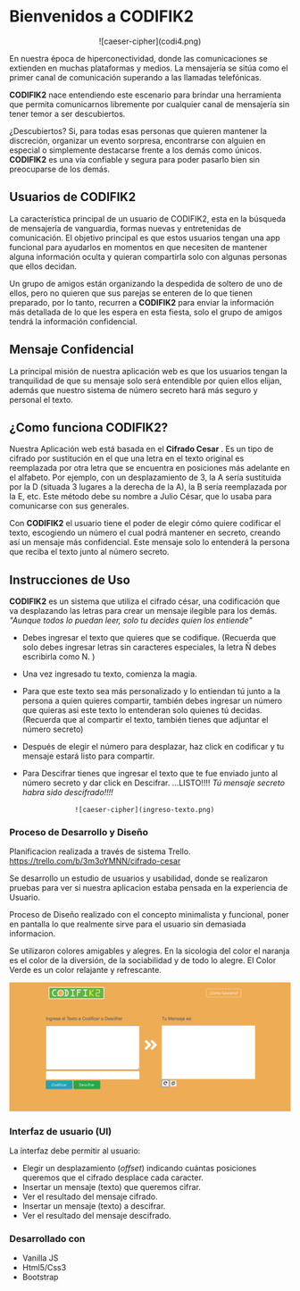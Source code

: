 
# Bienvenidos a CODIFIK2
<p align="center">
![caeser-cipher](codi4.png)
</p>

En nuestra época de hiperconectividad, donde las comunicaciones se extienden en muchas plataformas y medios. La mensajería se sitúa como el primer canal de comunicación superando a las llamadas telefónicas.


 **CODIFIK2**  nace entendiendo este escenario para brindar una herramienta que permita comunicarnos libremente por cualquier canal de mensajería sin tener temor a ser descubiertos.

¿Descubiertos? 
Si, para todas esas personas que quieren mantener la discreción, organizar un evento sorpresa, encontrarse con alguien en especial o simplemente destacarse frente a los demás como únicos.  **CODIFIK2** es una vía confiable y segura para poder pasarlo bien sin preocuparse de los demás.


## Usuarios de CODIFIK2

La característica principal de un usuario de CODIFIK2, esta en la búsqueda de mensajería de vanguardia, formas nuevas y entretenidas de comunicación.
 El objetivo principal es que estos usuarios tengan una app funcional para ayudarlos en momentos en que necesiten de mantener alguna información oculta y quieran compartirla solo con algunas personas que ellos decidan. 

Un grupo de amigos están organizando la despedida de soltero de uno de ellos, pero no quieren que sus parejas se enteren de lo que tienen preparado, por lo tanto, recurren a  **CODIFIK2** para enviar la información más detallada de lo que les espera en esta fiesta, solo el grupo de amigos  tendrá la información confidencial.


## Mensaje Confidencial

La principal misión de nuestra aplicación web es que los usuarios tengan la tranquilidad de que su mensaje solo será entendible por quien ellos elijan, además que nuestro sistema de número secreto hará más seguro y personal el texto.



## ¿Como funciona CODIFIK2?

Nuestra Aplicación web está basada en el  **Cifrado Cesar** . Es un tipo de cifrado por sustitución en el que una letra en el texto original es reemplazada por otra letra que se encuentra en posiciones más adelante en el alfabeto. Por ejemplo, con un desplazamiento de 3, la A sería sustituida por la D (situada 3 lugares a la derecha de la A), la B sería reemplazada por la E, etc. Este método debe su nombre a Julio César, que lo usaba para comunicarse con sus generales.

Con **CODIFIK2** el usuario tiene el poder de elegir cómo quiere codificar el texto, escogiendo un número el cual podrá mantener en secreto, creando así un mensaje más confidencial. Este mensaje solo lo entenderá la persona que reciba el texto junto al número secreto.



## Instrucciones de Uso

 **CODIFIK2** es un sistema que utiliza el cifrado césar, una codificación  que va desplazando las letras para crear un mensaje ilegible para los demás. 
     *"Aunque  todos lo puedan leer, solo tu decides quien los entiende"*


- Debes ingresar el texto que quieres que se codifique. 
(Recuerda que solo debes ingresar letras sin caracteres especiales, la letra Ñ debes escribirla como N. )
- Una vez ingresado tu texto, comienza la magia. 
- Para que este texto sea más personalizado y lo entiendan tú junto a la persona a quien quieres compartir, también debes ingresar un número que quieras asi este texto lo entenderan solo quienes tú decidas.
(Recuerda que al compartir el texto, también tienes que adjuntar el número secreto)
 - Después de elegir el número para desplazar, haz click en codificar y tu mensaje estará listo para compartir. 
- Para Descifrar tienes que ingresar el texto que te fue enviado junto al  número secreto y dar click en Descifrar. ...LISTO!!!! 
                   *Tú mensaje secreto habra sido descifrado!!!!*


                   ![caeser-cipher](ingreso-texto.png)


### Proceso de Desarrollo y Diseño 
Planificacion realizada a través de sistema Trello.
https://trello.com/b/3m3oYMNN/cifrado-cesar

Se desarrollo un estudio de usuarios y usabilidad, donde se realizaron pruebas para ver si
nuestra aplicacion estaba pensada en la experiencia de Usuario.

Proceso de Diseño realizado con el concepto minimalista y funcional, poner en pantalla lo que realmente sirve para el usuario sin demasiada informacion.

Se utilizaron colores amigables y alegres.
En la sicologia del color el naranja es el color de la diversión, de la sociabilidad y de todo lo alegre. 
El Color Verde es un color relajante y refrescante.

![caeser-cipher](codifik2.png)


### Interfaz de usuario (UI)

La interfaz debe permitir al usuario:

- Elegir un desplazamiento (_offset_) indicando cuántas posiciones queremos que el cifrado desplace cada caracter.
- Insertar un mensaje (texto) que queremos cifrar.
- Ver el resultado del mensaje cifrado.
- Insertar un mensaje (texto) a descifrar.
- Ver el resultado del mensaje descifrado.

### Desarrollado con

- Vanilla JS
- Html5/Css3
- Bootstrap
